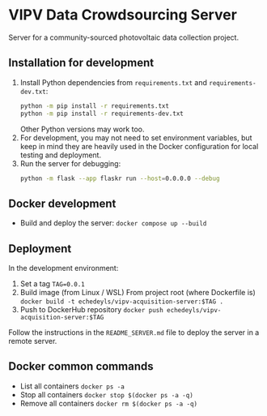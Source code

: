 # VIPV Data Crowdsourcing Server

Server for a community-sourced photovoltaic data collection project.

## Installation for development

1. Install Python dependencies from `requirements.txt` and `requirements-dev.txt`:
    ```bash
    python -m pip install -r requirements.txt
    python -m pip install -r requirements-dev.txt
    ```
    Other Python versions may work too.
2. For development, you may not need to set environment variables, but keep in mind they are heavily used in the Docker configuration for local testing and deployment.
3. Run the server for debugging:
    ```bash
    python -m flask --app flaskr run --host=0.0.0.0 --debug
    ```

## Docker development
- Build and deploy the server:
    `docker compose up --build`

## Deployment
In the development environment:
1. Set a tag
	`TAG=0.0.1`
3. Build image (from Linux / WSL)
	From project root (where Dockerfile is)
	`docker build -t echedeyls/vipv-acquisition-server:$TAG .`
4. Push to DockerHub repository
	`docker push echedeyls/vipv-acquisition-server:$TAG`

Follow the instructions in the `README_SERVER.md` file to deploy the server in a remote server.

## Docker common commands
- List all containers
    `docker ps -a`
- Stop all containers
    `docker stop $(docker ps -a -q)`
- Remove all containers
    `docker rm $(docker ps -a -q)`
